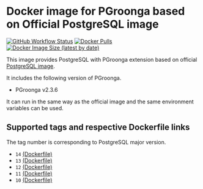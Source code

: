 # Docker image for PGroonga based on Official PostgreSQL image

[![GitHub Workflow Status](https://github.com/iquiw/docker-pgroonga-on-postgres/actions/workflows/docker.yml/badge.svg)](https://github.com/iquiw/docker-pgroonga-on-postgres/actions/workflows/docker.yml)
[![Docker Pulls](https://img.shields.io/docker/pulls/iquiw/pgroonga-on-postgres)](https://hub.docker.com/r/iquiw/pgroonga-on-postgres)
[![Docker Image Size (latest by date)](https://img.shields.io/docker/image-size/iquiw/pgroonga-on-postgres)](https://hub.docker.com/r/iquiw/pgroonga-on-postgres)

This image provides PostgreSQL with PGroonga extension based on
official [PostgreSQL image](https://hub.docker.com/_/postgres/).

It includes the following version of PGroonga.

* PGroonga v2.3.6

It can run in the same way as the official image and the same environment
variables can be used.

## Supported tags and respective Dockerfile links

The tag number is corresponding to PostgreSQL major version.

* `14` [(Dockerfile)](https://github.com/iquiw/docker-pgroonga-on-postgres/blob/master/Dockerfile)
* `13` [(Dockerfile)](https://github.com/iquiw/docker-pgroonga-on-postgres/blob/13/Dockerfile)
* `12` [(Dockerfile)](https://github.com/iquiw/docker-pgroonga-on-postgres/blob/12/Dockerfile)
* `11` [(Dockerfile)](https://github.com/iquiw/docker-pgroonga-on-postgres/blob/11/Dockerfile)
* `10` [(Dockerfile)](https://github.com/iquiw/docker-pgroonga-on-postgres/blob/10/Dockerfile)
